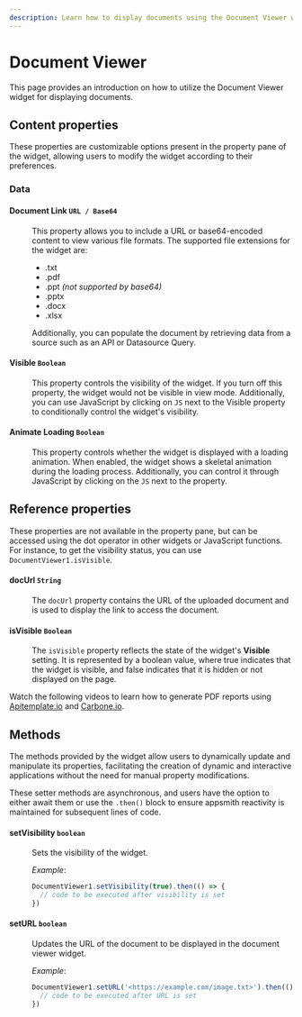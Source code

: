 ```yaml
---
description: Learn how to display documents using the Document Viewer widget.
---
```

# Document Viewer

This page provides an introduction on how to utilize the Document Viewer widget for displaying documents.

<VideoEmbed host="youtube" videoId="UuecSUqFOpQ" title="Using the Document Viewer Widget" caption="Using the Document Viewer Widget"/>

## Content properties
These properties are customizable options present in the property pane of the widget, allowing users to modify the widget according to their preferences.


### Data
#### Document Link `URL / Base64`

<dd>

This property allows you to include a URL or base64-encoded content to view various file formats. The supported file extensions for the widget are:

* .txt
* .pdf
* .ppt *(not supported by base64)*
* .pptx
* .docx
* .xlsx

Additionally, you can populate the document by retrieving data from a source such as an API or Datasource Query. 

</dd>

#### Visible `Boolean`

<dd>

This property controls the visibility of the widget. If you turn off this property, the widget would not be visible in view mode. Additionally, you can use JavaScript by clicking on `JS` next to the Visible property to conditionally control the widget's visibility.

</dd>

#### Animate Loading `Boolean`

<dd>

This property controls whether the widget is displayed with a loading animation. When enabled, the widget shows a skeletal animation during the loading process. Additionally, you can control it through JavaScript by clicking on the `JS` next to the property.

</dd>

## Reference properties
These properties are not available in the property pane, but can be accessed using the dot operator in other widgets or JavaScript functions. For instance, to get the visibility status, you can use `DocumentViewer1.isVisible`.


#### docUrl `String`
<dd>

The `docUrl` property contains the URL of the uploaded document and is used to display the link to access the document. 

</dd>


#### isVisible `Boolean`
<dd>

The `isVisible` property reflects the state of the widget's **Visible** setting. It is represented by a boolean value, where true indicates that the widget is visible, and false indicates that it is hidden or not displayed on the page.
</dd>


Watch the following videos to learn how to generate PDF reports using [Apitemplate.io](https://www.youtube.com/watch?v=8j6Z9bZvLqA) and [Carbone.io](https://www.youtube.com/watch?v=xlthDth2S6Q).

## Methods

The methods provided by the widget allow users to dynamically update and manipulate its properties, facilitating the creation of dynamic and interactive applications without the need for manual property modifications. 

These setter methods are asynchronous, and users have the option to either await them or use the `.then()` block to ensure appsmith reactivity is maintained for subsequent lines of code.


#### setVisibility `boolean`

<dd>

Sets the visibility of the widget.

*Example*:

```js
DocumentViewer1.setVisibility(true).then(() => {
  // code to be executed after visibility is set
})
```

</dd>


#### setURL `boolean`

<dd>

Updates the URL of the document to be displayed in the document viewer widget. 

*Example*:

```js
DocumentViewer1.setURL('<https://example.com/image.txt>').then(() => {
  // code to be executed after URL is set
})
```

</dd>

